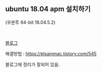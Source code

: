 ## ubuntu 18.04 apm 설치하기
(우분투 64-bit 18.04.5.2)

<br>

[블로그](https://velog.io/@younho9/Mac-%EB%B2%84%EC%B6%94%EC%96%BC%EB%B0%95%EC%8A%A4VirtualBox%EC%97%90-%EC%9A%B0%EB%B6%84%ED%88%ACUbuntu-%EC%84%A4%EC%B9%98%ED%95%98%EA%B8%B0)

해결방법 : https://elsainmac.tistory.com/545

블로그에 정리가 잘되어 있음.


